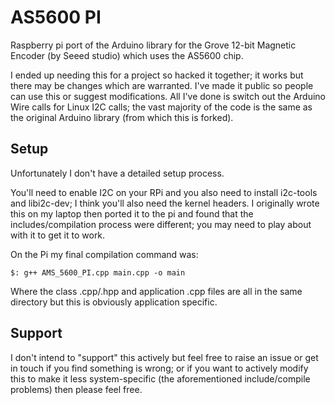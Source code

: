 # AS5600 PI

Raspberry pi port of the Arduino library for the Grove 12-bit Magnetic Encoder (by Seeed studio) which uses the AS5600 chip.

I ended up needing this for a project so hacked it together; it works but there may be changes which are warranted. I've made it public so people can
use this or suggest modifications. All I've done is switch out the Arduino Wire calls for Linux I2C calls; the vast majority of the code is the same
as the original Arduino library (from which this is forked).

## Setup
Unfortunately I don't have a detailed setup process.

You'll need to enable I2C on your RPi and you also need to install i2c-tools and libi2c-dev; I think you'll also need the kernel headers. 
I originally wrote this on my laptop then ported it to the pi and found that the includes/compilation process were different; you may need to play 
about with it to get it to work.

On the Pi my final compilation command was:

`$: g++ AMS_5600_PI.cpp main.cpp -o main`

Where the class .cpp/.hpp and application .cpp files are all in the same directory but this is obviously application specific.

## Support
I don't intend to "support" this actively but feel free to raise an issue or get in touch if you find something is wrong; or if you want to actively
modify this to make it less system-specific (the aforementioned include/compile problems) then please feel free.
